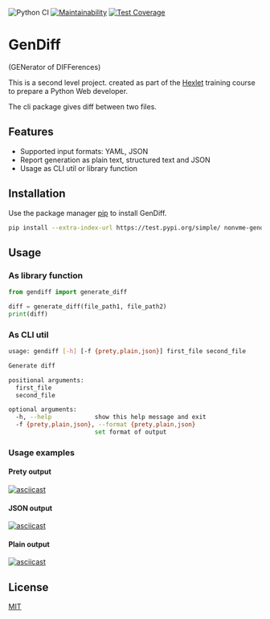 ![Python CI](https://github.com/NONVME/python-project-lvl2/workflows/Python%20CI/badge.svg?branch=main)
[![Maintainability](https://api.codeclimate.com/v1/badges/6647c43a188ac223b894/maintainability)](https://codeclimate.com/github/NONVME/python-project-lvl2/maintainability)
[![Test Coverage](https://api.codeclimate.com/v1/badges/6647c43a188ac223b894/test_coverage)](https://codeclimate.com/github/NONVME/python-project-lvl2/test_coverage)

# GenDiff
(GENerator of DIFFerences) 

This is a second level project. created as part of the [Hexlet](https://ru.hexlet.io/) training course to prepare a Python Web developer.

The cli package gives diff between two files.

## Features

- Supported input formats: YAML, JSON
- Report generation as plain text, structured text and JSON
- Usage as CLI util or library function

## Installation

Use the package manager [pip](https://pip.pypa.io/en/stable/) to install GenDiff.

```bash
pip install --extra-index-url https://test.pypi.org/simple/ nonvme-gendiff
```

## Usage

### As library function

```python
from gendiff import generate_diff

diff = generate_diff(file_path1, file_path2)
print(diff)
```

### As CLI util

```bash
usage: gendiff [-h] [-f {prety,plain,json}] first_file second_file

Generate diff

positional arguments:
  first_file
  second_file

optional arguments:
  -h, --help            show this help message and exit
  -f {prety,plain,json}, --format {prety,plain,json}
                        set format of output    
```

### Usage examples

#### Prety output
[![asciicast](https://asciinema.org/a/TkfGqaXzqJfv5vsoC7XOa4JJQ.svg)](https://asciinema.org/a/TkfGqaXzqJfv5vsoC7XOa4JJQ)

#### JSON output
[![asciicast](https://asciinema.org/a/dlN7oQx2KLQCz9HkCqiFRPlDK.svg)](https://asciinema.org/a/dlN7oQx2KLQCz9HkCqiFRPlDK)

#### Plain output
[![asciicast](https://asciinema.org/a/NNOVeaQFrGoOxQaGLyvJZ9KWK.svg)](https://asciinema.org/a/NNOVeaQFrGoOxQaGLyvJZ9KWK)

## License

[MIT](https://choosealicense.com/licenses/mit/)
